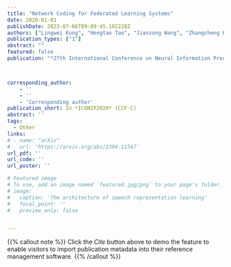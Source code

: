 ```yaml
---
title: "Network Coding for Federated Learning Systems"
date: 2020-01-01
publishDate: 2023-07-06T09:09:45.102228Z
authors: ["Lingwei Kong", "Hengtao Tao", "Jianzong Wang", "Zhangcheng Huang", "Jing Xiao"]
publication_types: ["1"]
abstract: ""
featured: false
publication: "*27th International Conference on Neural Information Processing*"



corresponding_author:
    - ''
    - ''
    - 'Corresponding author'
publication_short: In *ICONIP2020* (CCF-C)
abstract: ''
tags:
  - Other
links:
# - name: "arXiv"
#   url: 'https://arxiv.org/abs/2304.11547'
url_pdf: ''
url_code: ''
url_poster: ''

# Featured image
# To use, add an image named `featured.jpg/png` to your page's folder.
# image:
#   caption: 'The architecture of speech representation learning'
#   focal_point: ''
#   preview_only: false


---
```


{{% callout note %}}
Click the _Cite_ button above to demo the feature to enable visitors to import publication metadata into their reference management software.
{{% /callout %}}



